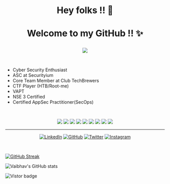 # <p align="center"> Hey folks !! 👋 </p>
# <p align="center"> Welcome to my GitHub !! ✨ </p>

<p align="center">
<img src="https://github.com/4lph4v/Vaibhs123/blob/main/github-banner.png">
 </p>
 
 <br>
 
 <ul>
 <li>Cyber Security Enthusiast</li>
 <li>ASC at Securityium</li>
 <li>Core Team Member at Club TechBrewers</li>
 <li>CTF Player (HTB/Root-me)</li>
 <li>VAPT</li>  
 <li>NSE 3 Certified</li>
 <li>Certified AppSec Practitioner(SecOps)</li>
</ul>
<br>

<p align="center">
<img src="https://img.shields.io/badge/Linux-FCC624?style=for-the-badge&logo=linux&logoColor=black">
<img src="https://img.shields.io/badge/HTML5-E34F26?style=for-the-badge&logo=html5&logoColor=white">
<img src="https://img.shields.io/badge/CSS3-1572B6?style=for-the-badge&logo=css3&logoColor=white">
<img src="https://img.shields.io/badge/JavaScript-323330?style=for-the-badge&logo=javascript&logoColor=F7DF1E">
<img src="https://img.shields.io/badge/Bootstrap-563D7C?style=for-the-badge&logo=bootstrap&logoColor=white">
<img src="https://img.shields.io/badge/Python-14354C?style=for-the-badge&logo=python&logoColor=white">
<img src="https://img.shields.io/badge/Visual_Studio_Code-0078D4?style=for-the-badge&logo=visual%20studio%20code&logoColor=white">
<img src="https://img.shields.io/badge/GIT-E44C30?style=for-the-badge&logo=git&logoColor=white">
<img src="https://img.shields.io/badge/powershell-5391FE?style=for-the-badge&logo=powershell&logoColor=white">
</p>
<hr>
<p align="center">
<a href="https://www.linkedin.com/in/4lph4v/" target="_blank"><img alt="LinkedIn" src="https://img.shields.io/badge/linkedin-%230077B5.svg?style=for-the-badge&logo=linkedin&logoColor=white"/></a>
<a href="https://github.com/4lph4v"><img alt="GitHub" src="https://img.shields.io/badge/github-%23121011.svg?style=for-the-badge&logo=github&logoColor=white"/></a>
<a href="https://mobile.twitter.com/4lph4V" target="_blank"><img alt="Twitter" src="https://img.shields.io/badge/Twitter-%231DA1F2.svg?style=for-the-badge&logo=Twitter&logoColor=white"/></a>
<a href="https://www.instagram.com/4lph4v/" target="_blank"><img alt="Instagram" src="https://img.shields.io/badge/Instagram-%23E4405F.svg?style=for-the-badge&logo=Instagram&logoColor=white"/></a>
</p>
</hr> 
<br>

[![GitHub Streak](https://github-readme-streak-stats.herokuapp.com/?user=4lph4v&theme=radical)](https://git.io/streak-stats) 

![Vaibhav's GitHub stats](https://github-readme-stats.vercel.app/api?username=4lph4v&show_icons=true&theme=radical)
 
![Vistor badge](https://komarev.com/ghpvc/?username=4lph4v&color=orange)
